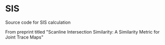 # SIS

Source code for SIS calculation 

From preprint titled "Scanline Intersection Similarity: A Similarity Metric for Joint Trace Maps"
